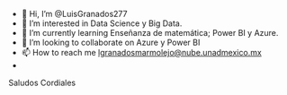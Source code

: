 - 👋 Hi, I’m @LuisGranados277
- 👀 I’m interested in  Data Science y Big Data.
- 🌱 I’m currently learning  Enseñanza de matemática; Power BI y Azure.
- 💞️ I’m looking to collaborate on  Azure y Power BI
- 📫 How to reach me  lgranadosmarmolejo@nube.unadmexico.mx 
-
Saludos Cordiales


<!---
LuisGranados277/LuisGranados277 is a ✨ special ✨ repository because its `README.md` (this file) appears on your GitHub profile.
You can click the Preview link to take a look at your changes.
--->
